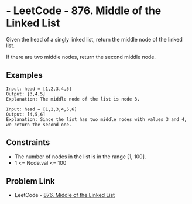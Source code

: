 # - LeetCode - 876. Middle of the Linked List

Given the head of a singly linked list, return the middle node of the linked list.

If there are two middle nodes, return the second middle node.

## Examples

```
Input: head = [1,2,3,4,5]
Output: [3,4,5]
Explanation: The middle node of the list is node 3.
```

```
Input: head = [1,2,3,4,5,6]
Output: [4,5,6]
Explanation: Since the list has two middle nodes with values 3 and 4, we return the second one.
```

## Constraints
- The number of nodes in the list is in the range [1, 100].
- 1 <= Node.val <= 100

## Problem Link

- LeetCode - [876. Middle of the Linked List](https://leetcode.com/problems/middle-of-the-linked-list/description/)
